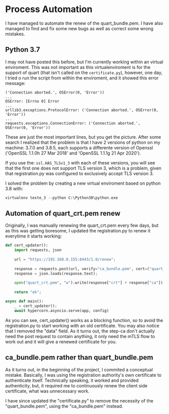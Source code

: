 # Process Automation
I have managed to automate the renew of the quart_bundle.pem. I have also managed to find and fix some new bugs as well as correct some wrong mistakes.

## Python 3.7
I may not have posted this before, but I'm currently working within an virtual enviroment. This was not important as this virtualenviroment is for the support of quart (that isn't called on the ```certificate.py```), however, one day, I tried o run the script from within the enviroment, and it showed this error message:
```
('Connection aborted.', OSError(0, 'Error'))
...
OSError: [Errno 0] Error
...
urllib3.exceptions.ProtocolError: ('Connection aborted.', OSError(0, 'Error'))
...
requests.exceptions.ConnectionError: ('Connection aborted.', OSError(0, 'Error'))
```
These are just the most important lines, but you get the picture. After some search I realized that the problem is that I have 2 versions of python on my machine: 3.7.0 and 3.8.5, each supports a differente version of Openssl ('OpenSSL 1.1.0h  27 Mar 2018' and 'OpenSSL 1.1.1g  21 Apr 2020').

If you use the: ```ssl.HAS_TLSv1_3``` with each of these versions, you will see that the first one does not support TLS version 3, which is a problem, given that registration.py was configured to exclusively accept TLS version 3.

I solved the problem by creating a new virtual enviroment based on python 3.8 with: 
```python
virtualenv teste_3 --python C:\Python38\python.exe
```

## Automation of quart_crt.pem renew
Originally, I was manually renewing the quart_crt.pem every few days, but as this was getting boresome, I updated the registration.py to renew it everytime it starts working:
```python
def cert_updater():
    import requests, json
    
    url = "https://192.168.0.155:8443/1.0/renew";
    
    response = requests.post(url, verify="ca_bundle.pem", cert=("quart_crt.pem","quart_key.pem"));
    response = json.loads(response.text);
    
    open("quart_crt.pem", "w").write(response["crt"] + response["ca"]);
    
    return "ok";

async def main():
    _ = cert_updater();
    await hypercorn.asyncio.serve(app, config)
```
As you can see, cert_updater() works as a blocking function, so to avoid the registration.py to start working with an old certificate. You may also notice that I removed the "data" field. As it turns out, the step-ca don't actually need the post request to contain anything, it only need the mTLS flow to work out and it will give a renewed certificate for you.

## ca_bundle.pem rather than quart_bundle.pem
As it turns out, in the beginning of the project, I commited a conceptual mistake. Basically, I was using the registration authority's own certificate to authenticate itself. Technically speaking, it worked and provided authenticity, but, it required me to continuously renew the client side certificate, what was unnecessary work.

I have since updated the "certificate.py" to remove the necessity of the "quart_bundle.pem", using the "ca_bundle.pem" instead. 
